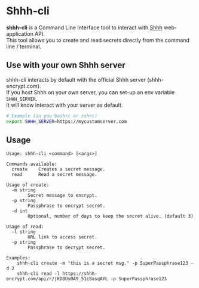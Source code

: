# Shhh-cli  

**shhh-cli** is a Command Line Interface tool to interact with [Shhh](https://github.com/smallwat3r) web-application API.  
This tool allows you to create and read secrets directly from the command line / terminal.  

## Use with your own Shhh server  

shhh-cli interacts by default with the official Shhh server (shhh-encrypt.com).  
If you host Shhh on your own server, you can set-up an env variable `SHHH_SERVER`.  
It will know interact with your server as default.  
```sh
# Example (in you bashrc or zshrc)
export SHHH_SERVER=https://mycustomserver.com
```

## Usage  

```
Usage: shhh-cli <command> [<args>]

Commands available:
  create    Creates a secret message.
  read      Read a secret message.

Usage of create:
  -m string
        Secret message to encrypt.
  -p string
        Passphrase to encrypt secret.
  -d int
        Optional, number of days to keep the secret alive. (default 3)

Usage of read:
  -l string
        URL link to access secret.
  -p string
        Passphrase to decrypt secret.

Examples:
    shhh-cli create -m "this is a secret msg." -p SuperPassphrase123 -d 2
    shhh-cli read -l https://shhh-encrypt.com/api/r/jKD8Uy0A9_51c8asqAYL -p SuperPassphrase123
```
